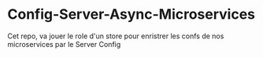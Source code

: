 # Config-Server-Async-Microservices

Cet repo, va jouer le role d'un store pour enristrer les confs de nos microservices par le Server Config
